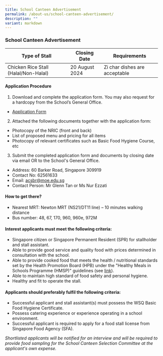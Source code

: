```yaml
---
title: School Canteen Advertisement
permalink: /about-us/school-canteen-advertisement/
description: ""
variant: markdown
---
```

### **School Canteen Advertisement**

| Type of Stall | Closing Date | Requirements |
| -------- | -------- | -------- |
| Chicken Rice Stall (Halal/Non-Halal)  | 20 August 2024 |Zi char dishes are acceptable|

#### **Application Procedure**

1. Download and complete the application form. You may also request for a hardcopy from the School’s General Office.
* [Application Form](/files/Canteen%20Application/Application_for_Canteen_Stall_FormBF7__Sep_2023_.pdf)

2. Attached the following documents together with the application form:
* Photocopy of the NRIC (front and back)
* List of proposed menu and pricing for all items
* Photocopy of relevant certificates such as Basic Food Hygiene Course, etc

3. Submit the completed application form and documents by closing date via email OR to the School's General Office.

* Address: 60 Barker Road, Singapore 309919
* Contact No: 62561633
* Email: acsbr@moe.edu.sg
* Contact Person: Mr Glenn Tan or Ms Nur Ezzati 

#### **How to get there?**
* Nearest MRT: Newton MRT (NS21/DT11 line) – 10 minutes walking distance
* Bus number: 48, 67, 170, 960, 960e, 972M

#### **Interest applicants must meet the following criteria:**
* Singapore citizen or Singapore Permanent Resident (SPR) for stallholder and stall assistant.
* Able to provide good service and quality food with prices determined in consultation with the school.
* Able to provide cooked food that meets the health / nutritional standards set by the Health Promotion Board (HPB) under the "Healthy Meals in Schools Programme (HMSP)" guidelines (see [link](https://www.hpb.gov.sg/schools/school-programmes/healthy-meals-in-schools-programme)).
* Able to maintain high standard of food safety and personal hygiene.
* Healthy and fit to operate the stall.


#### **Applicants should preferably fulfil the following criteria:**
* Successful applicant and stall assistant(s) must possess the WSQ Basic Food Hygiene Certificate.
* Possess catering experience or experience operating in a school environment.
* Successful applicant is required to apply for a food stall license from Singapore Food Agency (SFA).


*Shortlisted applicants will be notified for an interview and will be required to provide food sampling for the School Canteen Selection Committee at the applicant's own expense.*